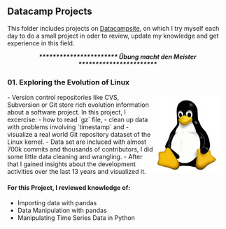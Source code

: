 ## Datacamp Projects

This folder includes projects on [Datacampsite](https://www.datacamp.com/projects/), on which I try myself each day to do a small project in oder to review, update my knowledge and get experience in this field. 

<p style='text-align: center;'> <b><i> *********************** Übung macht den Meister *********************** </i> </b>

</p>

### 01. Exploring the Evolution of Linux
<p><a href="https://commons.wikimedia.org/wiki/File:Tux.svg">
<img align="right" style="float: right;margin:5px 20px 5px 1px" width="150px" src="./img/tux.png" alt="Tux - the Linux mascot"/>
</a></p>

<p>
- Version control repositories like CVS, Subversion or Git store rich evolution information about a software project. In this project, I excercise:
   - how to read `gz` file, 
   - clean up data with problems involving `timestamp` and 
   - visualize a real world Git repository dataset of the Linux kernel. 
- Data set are incluced with almost 700k commits and thousands of contributors, I did some little data cleaning and wrangling. 
- After that I gained insights about the development activities over the last 13 years and visualized it.

#### For this Project, I reviewed knowledge of: 
- Importing data with pandas
- Data Manipulation with pandas
- Manipulating Time Series Data in Python

</p>


 


